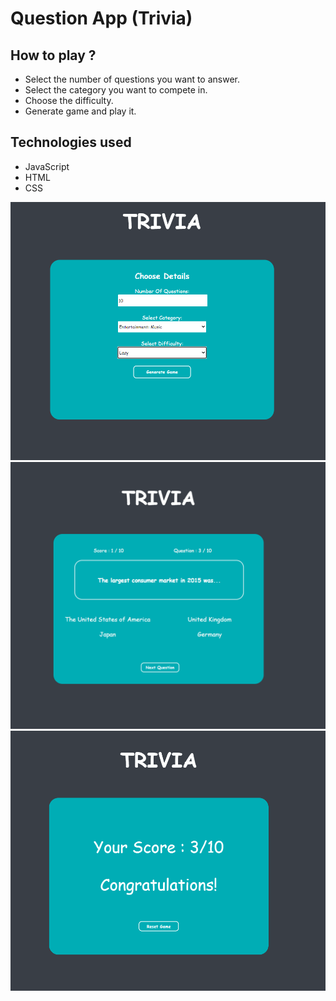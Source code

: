 # Question App (Trivia)

## How to play ?

- Select the number of questions you want to answer.
- Select the category you want to compete in.
- Choose the difficulty.
- Generate game and play it.

## Technologies used

- JavaScript
- HTML
- CSS

![](img/StartScreen.PNG)
![](img/gamePlay.PNG)
![](img/finishScreen.PNG)
